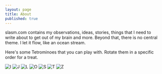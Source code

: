```yaml
---
layout: page
title: About
published: true
---
```


slasm.com contains my observations, ideas, stories, things that I need to write about to get out of my brain and more. Beyond that, there is no central theme. I let it flow, like an ocean stream.

Here's some Tetrominoes that you can play with. Rotate them in a specific order for a treat.

<img onclick="rotate('iblock');" id="iblock" title="I" src="http://slasm.com/images/tetrominoes/iblock.png">
<img onclick="rotate('jblock');" id="jblock" title="J" src="http://slasm.com/images/tetrominoes/jblock.png">
<img onclick="rotate('lblock');" id="lblock" title="L" src="http://slasm.com/images/tetrominoes/lblock.png">
<img onclick="rotate('oblock');" id="oblock" title="O" src="http://slasm.com/images/tetrominoes/oblock.png">
<img onclick="rotate('sblock');" id="sblock" title="S" src="http://slasm.com/images/tetrominoes/sblock.png">
<img onclick="rotate('tblock');" id="tblock" title="T" src="http://slasm.com/images/tetrominoes/tblock.png">
<img onclick="rotate('zblock');" id="zblock" title="Z" src="http://slasm.com/images/tetrominoes/zblock.png">
